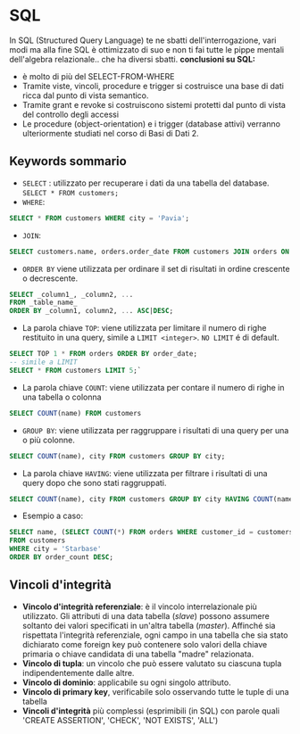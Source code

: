 # SQL 

In SQL (Structured Query Language) te ne sbatti dell'interrogazione, vari modi ma alla fine SQL è ottimizzato di suo e non ti fai tutte le pippe mentali dell'algebra relazionale.. che ha diversi sbatti. 
**conclusioni su SQL:** 

- è molto di più del SELECT-FROM-WHERE
- Tramite viste, vincoli, procedure e trigger si costruisce una base di dati ricca dal punto di vista semantico. 
- Tramite grant e revoke si costruiscono sistemi protetti dal punto di vista del controllo degli accessi
- Le procedure (object-orientation) e i trigger (database attivi) verranno ulteriormente studiati nel corso di Basi di Dati 2.

## Keywords sommario

- `SELECT` : utilizzato per recuperare i dati da una tabella del database. `SELECT * FROM customers;`
- `WHERE`:
````sql
SELECT * FROM customers WHERE city = 'Pavia';
````
- `JOIN`:
````sql
SELECT customers.name, orders.order_date FROM customers JOIN orders ON customers.id = orders.customer_id;`
````
- `ORDER BY` viene utilizzata per ordinare il set di risultati in ordine crescente o decrescente.
````sql
SELECT _column1_, _column2, ...
FROM _table_name_   
ORDER BY _column1, column2, ... ASC|DESC;
````
- La parola chiave `TOP`: viene utilizzata per limitare il numero di righe restituito in una query, simile a `LIMIT <integer>`. `NO LIMIT` é di default. 
````sql
SELECT TOP 1 * FROM orders ORDER BY order_date; 
-- simile a LIMIT  
SELECT * FROM customers LIMIT 5;`
````
- La parola chiave `COUNT`: viene utilizzata per contare il numero di righe in una tabella o colonna
````sql
SELECT COUNT(name) FROM customers
````
- `GROUP BY`: viene utilizzata per raggruppare i risultati di una query per una o più colonne.
````sql
SELECT COUNT(name), city FROM customers GROUP BY city;
````
- La parola chiave `HAVING`: viene utilizzata per filtrare i risultati di una query dopo che sono stati raggruppati.
````sql
SELECT COUNT(name), city FROM customers GROUP BY city HAVING COUNT(name) > 10;
````
- Esempio a caso: 
```sql
SELECT name, (SELECT COUNT(*) FROM orders WHERE customer_id = customers.id) as order_count
FROM customers
WHERE city = 'Starbase'
ORDER BY order_count DESC;
````

## Vincoli d'integrità 

- **Vincolo d'integrità referenziale**: è il vincolo interrelazionale più utilizzato. Gli attributi di una data tabella (_slave_) possono assumere soltanto dei valori specificati in un'altra tabella (_master_). Affinché sia rispettata l'integrità referenziale, ogni campo in una tabella che sia stato dichiarato come foreign key può contenere solo valori della chiave primaria o chiave candidata di una tabella "madre" relazionata.
- **Vincolo di tupla**: un vincolo che può essere valutato su ciascuna tupla indipendentemente dalle altre. 
- **Vincolo di dominio**: applicabile su ogni singolo attributo.
- **Vincolo di primary key**, verificabile solo osservando tutte le tuple di una tabella
-  **Vincoli d'integrità** più complessi (esprimibili (in SQL) con parole quali 'CREATE ASSERTION', 'CHECK', 'NOT EXISTS', 'ALL')


